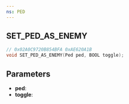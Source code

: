 ```yaml
---
ns: PED
---
```

## SET_PED_AS_ENEMY

```c
// 0x02A0C9720B854BFA 0xAE620A1B
void SET_PED_AS_ENEMY(Ped ped, BOOL toggle);
```


## Parameters
* **ped**: 
* **toggle**: 


